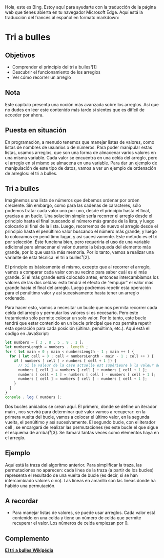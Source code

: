 Hola, este es Bing. Estoy aquí para ayudarte con la traducción de la página web que tienes abierta en tu navegador Microsoft Edge. Aquí está la traducción del francés al español en formato markdown:

# Tri a bulles

## Objetivos

- Comprender el principio del tri a bulles¹[1]
- Descubrir el funcionamiento de los arreglos
- Ver cómo recorrer un arreglo

## Nota

Este capítulo presenta una noción más avanzada sobre los arreglos. Así que no dudes en leer este contenido más tarde si sientes que es difícil de acceder por ahora.

## Puesta en situación

En programación, a menudo tenemos que manejar listas de valores, como listas de nombres de usuarios o de números. Para poder manipular estas listas, usamos arreglos, que son una forma de almacenar varios valores en una misma variable. Cada valor se encuentra en una celda del arreglo, pero el arreglo en sí mismo se almacena en una variable. Para dar un ejemplo de manipulación de este tipo de datos, vamos a ver un ejemplo de ordenación de arreglos: el tri a bulles.

## Tri a bulles

Imaginemos una lista de números que debemos ordenar por orden creciente. Sin embargo, como para las cadenas de caracteres, sólo podemos tratar cada valor uno por uno, desde el principio hasta el final, gracias a un bucle. Una solución simple sería recorrer el arreglo desde el principio hasta el final buscando el número más grande de la lista, y luego colocarlo al final de la lista. Luego, recorremos de nuevo el arreglo desde el principio hasta el penúltimo valor buscando el número más grande, y luego lo colocamos en penúltimo lugar, y así sucesivamente. Este método es el tri por selección. Éste funciona bien, pero requeriría el uso de una variable adicional para almacenar el valor durante la búsqueda del elemento más grande, por lo que usaría más memoria. Por lo tanto, vamos a realizar una variante de esta técnica: el tri a bulles²[2].

El principio es básicamente el mismo, excepto que al recorrer el arreglo, vamos a comparar cada valor con su vecino para saber cuál es el más grande. Si el más grande está colocado antes, entonces intercambiamos los valores de las dos celdas: esto tendrá el efecto de "empujar" el valor más grande hacia el final del arreglo. Luego podremos repetir esta operación para el penúltimo valor y así sucesivamente hasta tener un arreglo ordenado.

Para hacer esto, vamos a necesitar un bucle que nos permita recorrer cada celda del arreglo y permutar los valores si es necesario. Pero este tratamiento sólo permite colocar un solo valor. Por lo tanto, este bucle tendrá que estar contenido en un bucle principal que nos permita repetir esta operación para cada posición (última, penúltima, etc.). Aquí está el código en JavaScript:

```javascript
let numbers = [ 3 , 8 , 5 , 9 , 1 ];
let numbersLength = numbers . length ;
for ( let main = 0 ; main < numbersLength - 1 ; main ++ ) {
  for ( let cell = 0 ; cell < numbersLength - main - 1 ; cell ++ ) {
    if ( numbers [ cell ] > numbers [ cell + 1 ]) {
      // Si la valeur de la case actuelle est supérieure à la valeur de la case d'après, on permute les valeurs (en utilisant l'échange de variables)
      numbers [ cell ] = numbers [ cell ] + numbers [ cell + 1 ];
      numbers [ cell + 1 ] = numbers [ cell ] - numbers [ cell + 1 ];
      numbers [ cell ] = numbers [ cell ] - numbers [ cell + 1 ];
    }
  }
}
console . log ( numbers );
```

Dos bucles anidados se crean aquí. El primero, donde se define un iterador main , nos servirá para determinar qué valor vamos a recuperar: en la primera vuelta del bucle, vamos a colocar el último valor, en la segunda vuelta, el penúltimo y así sucesivamente. El segundo bucle, con el iterador cell , se encargará de realizar las permutaciones (es este bucle el que sigue el esquema de arriba)³[3]. Se llamará tantas veces como elementos haya en el arreglo.

## Ejemplo

Aquí está la traza del algoritmo anterior. Para simplificar la traza, las permutaciones no aparecen: cada línea de la traza (a partir de los bucles) representa el resultado de una vuelta de bucle (es decir, si se han intercambiado valores o no). Las líneas en amarillo son las líneas donde ha habido una permutación.

## A recordar

- Para manejar listas de valores, se puede usar arreglos. Cada valor está contenido en una celda y tiene un número de celda que permite recuperar el valor. Los números de celda empiezan por 0.

## Complemento

**[El tri a bulles Wikipédia](https://fr.wikipedia.org/wiki/Tri_%C3%A0_bulles)**